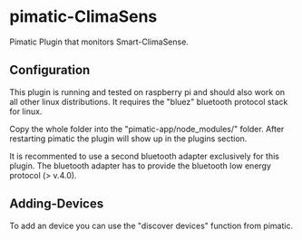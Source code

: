 pimatic-ClimaSens
====================

Pimatic Plugin that monitors Smart-ClimaSense.

Configuration
-------------
This plugin is running and tested on raspberry pi and should also work on all other linux distributions.
It requires the "bluez" bluetooth protocol stack for linux.

Copy the whole folder into the "pimatic-app/node_modules/" folder.
After restarting pimatic the plugin will show up in the plugins section.

It is recommented to use a second bluetooth adapter exclusively for this plugin.
The bluetooth adapter has to provide the bluetooth low energy protocol (> v.4.0).


Adding-Devices
--------------
To add an device you can use the "discover devices" function from pimatic.